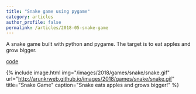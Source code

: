 ```yaml
---
title: "Snake game using pygame"
category: articles
author_profile: false
permalink: /articles/2018-05-snake-game
---
```


<p style="text-align:justify">
A snake game built with python and pygame. The target is to eat apples and grow bigger. 
</p>

[code](https://github.com/ioarun/pygame-robotics/tree/master/slither)

{% include image.html img="/images/2018/games/snake/snake.gif" url="http://arunkrweb.github.io/images/2018/games/snake/snake.gif" title="Snake Game" caption="Snake eats apples and grows bigger!" %}
 
 
